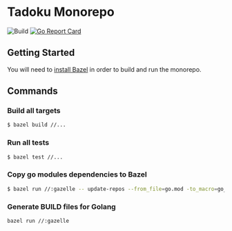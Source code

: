 # Tadoku Monorepo

![Build](https://github.com/tadoku/tadoku/actions/workflows/build-bazel.yaml/badge.svg)
[![Go Report Card](https://goreportcard.com/badge/github.com/tadoku/tadoku)](https://goreportcard.com/report/github.com/tadoku/tadoku)

## Getting Started

You will need to [install Bazel](https://docs.bazel.build/versions/4.1.0/install.html#installing-bazel-1) in order to build and run the monorepo.

## Commands

### Build all targets

```sh
$ bazel build //...
```

### Run all tests
```sh
$ bazel test //...
```

### Copy go modules dependencies to Bazel

```sh
$ bazel run //:gazelle -- update-repos --from_file=go.mod -to_macro=go_third_party.bzl%go_deps
```

### Generate BUILD files for Golang

```sh
bazel run //:gazelle
```
